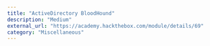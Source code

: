 ```yaml
---
title: "ActiveDirectory BloodHound"
description: "Medium"
external_url: "https://academy.hackthebox.com/module/details/69"
category: "Miscellaneous"
---
```

